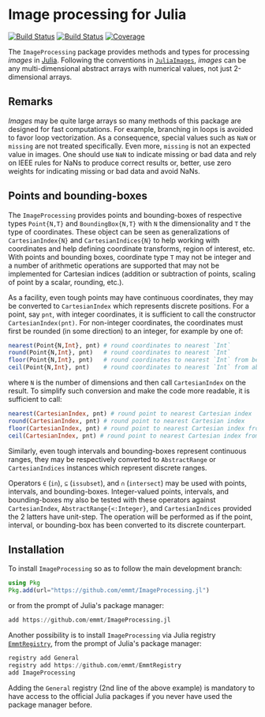# Image processing for Julia

[![Build Status](https://github.com/emmt/ImageProcessing.jl/actions/workflows/CI.yml/badge.svg?branch=main)](https://github.com/emmt/ImageProcessing.jl/actions/workflows/CI.yml?query=branch%3Amain) [![Build Status](https://ci.appveyor.com/api/projects/status/github/emmt/ImageProcessing.jl?svg=true)](https://ci.appveyor.com/project/emmt/ImageProcessing-jl) [![Coverage](https://codecov.io/gh/emmt/ImageProcessing.jl/branch/main/graph/badge.svg)](https://codecov.io/gh/emmt/ImageProcessing.jl)

The `ImageProcessing` package provides methods and types for processing *images* in
[Julia](https://julialang.org/). Following the conventions in
[`JuliaImages`](https://juliaimages.org), *images* can be any multi-dimensional abstract
arrays with numerical values, not just 2-dimensional arrays.

## Remarks

*Images* may be quite large arrays so many methods of this package are designed for fast
computations. For example, branching in loops is avoided to favor loop vectorization. As a
consequence, special values such as `NaN` or `missing` are not treated specifically. Even
more, `missing` is not an expected value in images. One should use `NaN` to indicate
missing or bad data and rely on IEEE rules for NaNs to produce correct results or, better,
use zero weights for indicating missing or bad data and avoid NaNs.

## Points and bounding-boxes

The `ImageProcessing` provides points and bounding-boxes of respective types `Point{N,T}`
and `BoundingBox{N,T}` with `N` the dimensionality and `T` the type of coordinates. These
object can be seen as generalizations of `CartesianIndex{N}` and `CartesianIndices{N}` to
help working with coordinates and help defining coordinate transforms, region of interest,
etc. With points and bounding boxes, coordinate type `T` may not be integer and a number
of arithmetic operations are supported that may not be implemented for Cartesian indices
(addition or subtraction of points, scaling of point by a scalar, rounding, etc.).

As a facility, even tough points may have continuous coordinates, they may be converted to
`CartesianIndex` which represents discrete positions. For a point, say `pnt`, with integer
coordinates, it is sufficient to call the constructor `CartesianIndex(pnt)`. For
non-integer coordinates, the coordinates must first be rounded (in some direction) to an
integer, for example by one of:

``` julia
nearest(Point{N,Int}, pnt) # round coordinates to nearest `Int`
round(Point{N,Int}, pnt)   # round coordinates to nearest `Int`
floor(Point{N,Int}, pnt)   # round coordinates to nearest `Int` from below
ceil(Point{N,Int}, pnt)    # round coordinates to nearest `Int` from above
```

where `N` is the number of dimensions and then call `CartesianIndex` on the result. To
simplify such conversion and make the code more readable, it is sufficient to call:

``` julia
nearest(CartesianIndex, pnt) # round point to nearest Cartesian index
round(CartesianIndex, pnt) # round point to nearest Cartesian index
floor(CartesianIndex, pnt) # round point to nearest Cartesian index from below
ceil(CartesianIndex, pnt) # round point to nearest Cartesian index from above
```

Similarly, even tough intervals and bounding-boxes represent continuous ranges, they may
be respectively converted to `AbstractRange` or `CartesianIndices` instances which
represent discrete ranges.

Operators `∈` (`in`), `⊆` (`issubset`), and `∩` (`intersect`) may be used with points,
intervals, and bounding-boxes. Integer-valued points, intervals, and bounding-boxes my
also be tested with these operators against `CartesianIndex`, `AbstractRange{<:Integer}`,
and `CartesianIndices` provided the 2 latters have unit-step. The operation will be
performed as if the point, interval, or bounding-box has been converted to its discrete
counterpart.

## Installation

To install  `ImageProcessing` so as to follow the main development branch:

``` julia
using Pkg
Pkg.add(url="https://github.com/emmt/ImageProcessing.jl")
```

or from the prompt of Julia's package manager:

``` julia
add https://github.com/emmt/ImageProcessing.jl
```

Another possibility is to install `ImageProcessing` via Julia registry
[`EmmtRegistry`](https://github.com/emmt/EmmtRegistry), from the prompt of Julia's package
manager:

```julia
registry add General
registry add https://github.com/emmt/EmmtRegistry
add ImageProcessing
```

Adding the `General` registry (2nd line of the above example) is mandatory to have access
to the official Julia packages if you never have used the package manager before.
